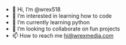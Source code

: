 - 👋 Hi, I’m @wrex518
- 👀 I’m interested in learning how to code
- 🌱 I’m currently learning python
- 💞️ I’m looking to collaborate on fun projects
- 📫 How to reach me hi@wrexmedia.com

<!---
wrex518/wrex518 is a ✨ special ✨ repository because its `README.md` (this file) appears on your GitHub profile.
You can click the Preview link to take a look at your changes.
--->
